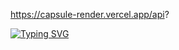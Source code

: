 https://capsule-render.vercel.app/api?

[![Typing SVG](https://readme-typing-svg.demolab.com?font=Fira+Code&weight=700&size=25&duration=4000&pause=4000&color=2D8AFF&width=435&lines=Hi;My+Name+is+taeseong+An;My+job+is+front-end)](https://git.io/typing-svg)


